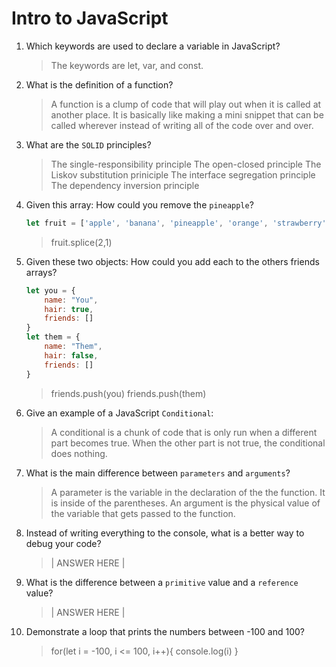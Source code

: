 # Intro to JavaScript
01. Which keywords are used to declare a variable in JavaScript?

    > The keywords are let, var, and const.

02. What is the definition of a function?

    > A function is a clump of code that will play out when it is called at another place. It is basically like making a mini snippet that can be called wherever instead of writing all of the code over and over.

03. What are the `SOLID` principles?

    > The single-responsibility principle
    > The open-closed principle
    > The Liskov substitution priniciple
    > The interface segregation principle
    > The dependency inversion principle

04. Given this array: How could you remove the `pineapple`?

    ```js
    let fruit = ['apple', 'banana', 'pineapple', 'orange', 'strawberry']
    ```

    > fruit.splice(2,1)

05. Given these two objects: How could you add each to the others friends arrays?

    ```js
    let you = {
        name: "You",
        hair: true,
        friends: []
    }
    let them = {
        name: "Them",
        hair: false,
        friends: []
    }
    ```

    > friends.push(you) 
    > friends.push(them)

06. Give an example of a JavaScript `Conditional`:

    > A conditional is a chunk of code that is only run when a different part becomes true. When the other part is not true, the conditional does nothing.

07. What is the main difference between `parameters` and `arguments`?

    > A parameter is the variable in the declaration of the the function. It is inside of the parentheses.
    An argument is the physical value of the variable that gets passed to the function.

08. Instead of writing everything to the console, what is a better way to debug your code?

    > | ANSWER HERE |

09. What is the difference between a `primitive` value and a `reference` value?

    > | ANSWER HERE |

10. Demonstrate a loop that prints the numbers between -100 and 100?

    > for(let i = -100, i <= 100, i++){
        console.log(i)
    }
